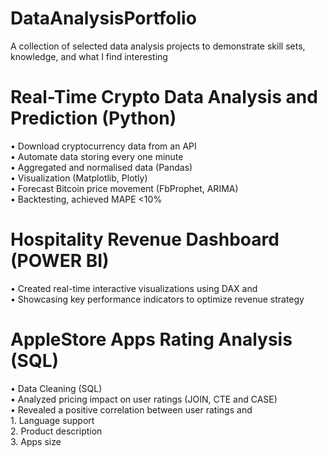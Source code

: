 # DataAnalysisPortfolio
A collection of selected data analysis projects to demonstrate skill sets, knowledge, and what I find interesting

# Real-Time Crypto Data Analysis and Prediction (Python)
•	Download cryptocurrency data from an API  
•   Automate data storing every one minute  
•   Aggregated and normalised data (Pandas)  
•	Visualization (Matplotlib, Plotly)  
•	Forecast Bitcoin price movement (FbProphet, ARIMA)  
•	Backtesting, achieved MAPE <10%  

# Hospitality Revenue Dashboard (POWER BI)
•	Created real-time interactive visualizations using DAX and   
•   Showcasing key performance indicators to optimize revenue strategy  

# AppleStore Apps Rating Analysis (SQL)
•	Data Cleaning (SQL)  
•	Analyzed pricing impact on user ratings (JOIN, CTE and CASE)  
•	Revealed a positive correlation between user ratings and  
      1. Language support  
      2. Product description  
      3. Apps size  


